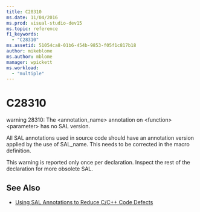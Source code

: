 ```yaml
---
title: C28310
ms.date: 11/04/2016
ms.prod: visual-studio-dev15
ms.topic: reference
f1_keywords:
  - "C28310"
ms.assetid: 51054ca8-01b6-454b-9853-f05f1c817b18
author: mikeblome
ms.author: mblome
manager: wpickett
ms.workload:
  - "multiple"
---
```

# C28310
warning 28310: The <annotation_name> annotation on \<function> \<parameter> has no SAL version.

 All SAL annotations used in source code should have an annotation version applied by the use of SAL_name. This needs to be corrected in the macro definition.

 This warning is reported only once per declaration. Inspect the rest of the declaration for more obsolete SAL.

## See Also

- [Using SAL Annotations to Reduce C/C++ Code Defects](../code-quality/using-sal-annotations-to-reduce-c-cpp-code-defects.md)